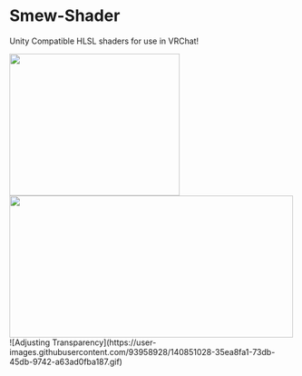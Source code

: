 # Smew-Shader

Unity Compatible HLSL shaders for use in VRChat! 


<img src="" width="300" height="250"/>


<img src="https://user-images.githubusercontent.com/93958928/147525644-59a33f8c-90b6-4613-b715-f379019b7be5.gif" width="500" height="250"/>
![Adjusting Transparency](https://user-images.githubusercontent.com/93958928/140851028-35ea8fa1-73db-45db-9742-a63ad0fba187.gif)
